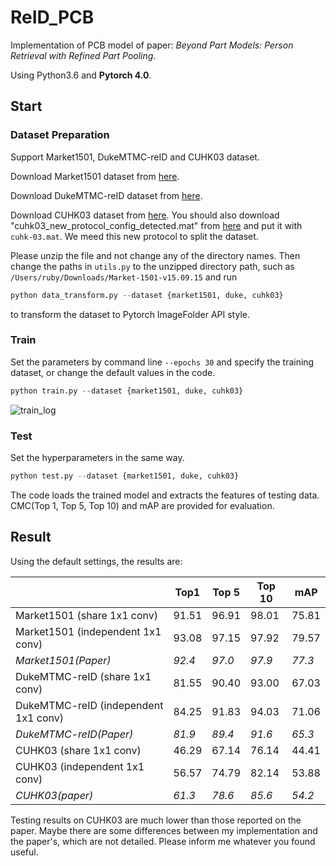 # ReID_PCB

Implementation of PCB model of paper: *Beyond Part Models: Person Retrieval with Refined Part Pooling.*

Using Python3.6 and **Pytorch 4.0**.

## Start

### Dataset Preparation

Support Market1501, DukeMTMC-reID and CUHK03 dataset. 

Download Market1501 dataset from [here](http://www.liangzheng.org/Project/project_reid.html).

Download DukeMTMC-reID dataset from [here](https://github.com/layumi/DukeMTMC-reID_evaluation).

Download CUHK03 dataset from [here](http://www.ee.cuhk.edu.hk/~xgwang/CUHK_identification.html). You should also download "cuhk03_new_protocol_config_detected.mat" from [here](https://github.com/zhunzhong07/person-re-ranking/tree/master/evaluation/data/CUHK03) and put it with `cuhk-03.mat`. We meed this new protocol to split the dataset.

Please unzip the file and not change any of the directory names. Then change the paths in `utils.py` to the unzipped directory path, such as `/Users/ruby/Downloads/Market-1501-v15.09.15` and run

```python
python data_transform.py --dataset {market1501, duke, cuhk03}
```

to transform the dataset to Pytorch ImageFolder API style. 

### Train

Set the parameters by command line `--epochs 30` and specify the training dataset, or change the default values in the code.

```python
python train.py --dataset {market1501, duke, cuhk03}
```

![train_log](https://ws3.sinaimg.cn/large/006tKfTcgy1fquuibr5z4j30hs0dcwfc.jpg)

### Test

Set the hyperparameters in the same way.

```python
python test.py --dataset {market1501, duke, cuhk03}
```

The code loads the trained model and extracts the features of testing data. CMC(Top 1, Top 5, Top 10) and mAP are provided for evaluation.

## Result

Using the default settings, the results are:

|                                      | Top1   | Top 5  | Top 10 | mAP    |
| ------------------------------------ | ------ | ------ | ------ | ------ |
| Market1501 (share 1x1 conv)          | 91.51  | 96.91  | 98.01  | 75.81  |
| Market1501 (independent 1x1 conv)    | 93.08  | 97.15  | 97.92  | 79.57  |
| *Market1501(Paper)*                  | *92.4* | *97.0* | *97.9* | *77.3* |
| DukeMTMC-reID (share 1x1 conv)       | 81.55  | 90.40  | 93.00  | 67.03  |
| DukeMTMC-reID (independent 1x1 conv) | 84.25  | 91.83  | 94.03  | 71.06  |
| *DukeMTMC-reID(Paper)*               | *81.9* | *89.4* | *91.6* | *65.3* |
| CUHK03 (share 1x1 conv)              | 46.29  | 67.14  | 76.14  | 44.41  |
| CUHK03 (independent 1x1 conv)        | 56.57  | 74.79  | 82.14  | 53.88  |
| *CUHK03(paper)*                      | *61.3* | *78.6* | *85.6* | *54.2* |

Testing results on CUHK03 are much lower than those reported on the paper. Maybe there are some differences between my implementation and the paper's, which are not detailed. Please inform me whatever you found useful.

